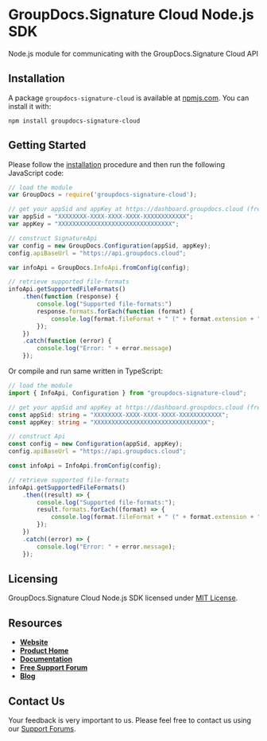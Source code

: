 # GroupDocs.Signature Cloud Node.js SDK
Node.js module for communicating with the GroupDocs.Signature Cloud API

## Installation

A package `groupdocs-signature-cloud` is available at [npmjs.com](https://www.npmjs.com/package/groupdocs-signature-cloud). You can install it with:

```shell
npm install groupdocs-signature-cloud
```    

## Getting Started

Please follow the [installation](#installation) procedure and then run the following JavaScript code:

```js
// load the module
var GroupDocs = require('groupdocs-signature-cloud');

// get your appSid and appKey at https://dashboard.groupdocs.cloud (free registration is required).
var appSid = "XXXXXXXX-XXXX-XXXX-XXXX-XXXXXXXXXXXX";
var appKey = "XXXXXXXXXXXXXXXXXXXXXXXXXXXXXXXX";

// construct SignatureApi
var config = new GroupDocs.Configuration(appSid, appKey);
config.apiBaseUrl = "https://api.groupdocs.cloud";

var infoApi = GroupDocs.InfoApi.fromConfig(config);

// retrieve supported file-formats
infoApi.getSupportedFileFormats()
    .then(function (response) {
        console.log("Supported file-formats:")
        response.formats.forEach(function (format) {
            console.log(format.fileFormat + " (" + format.extension + ")");
        });
    })
    .catch(function (error) {
        console.log("Error: " + error.message)
    });
```

Or compile and run same written in TypeScript:

```ts
// load the module
import { InfoApi, Configuration } from "groupdocs-signature-cloud";

// get your appSid and appKey at https://dashboard.groupdocs.cloud (free registration is required).
const appSid: string = "XXXXXXXX-XXXX-XXXX-XXXX-XXXXXXXXXXXX";
const appKey: string = "XXXXXXXXXXXXXXXXXXXXXXXXXXXXXXXX";

// construct Api
const config = new Configuration(appSid, appKey);
config.apiBaseUrl = "https://api.groupdocs.cloud";

const infoApi = InfoApi.fromConfig(config);

// retrieve supported file-formats
infoApi.getSupportedFileFormats()
    .then((result) => {
        console.log("Supported file-formats:");
        result.formats.forEach((format) => {
            console.log(format.fileFormat + " (" + format.extension + ")");
        });
    })
    .catch((error) => {
        console.log("Error: " + error.message);
    });
```


## Licensing
GroupDocs.Signature Cloud Node.js SDK licensed under [MIT License](LICENSE).

## Resources
+ [**Website**](https://www.groupdocs.cloud)
+ [**Product Home**](https://products.groupdocs.cloud/signature)
+ [**Documentation**](https://wiki.groupdocs.cloud/display/signaturecloud/Home)
+ [**Free Support Forum**](https://forum.groupdocs.cloud/c/signature)
+ [**Blog**](https://blog.groupdocs.cloud/category/signature)

## Contact Us
Your feedback is very important to us. Please feel free to contact us using our [Support Forums](https://forum.groupdocs.cloud/c/signature).